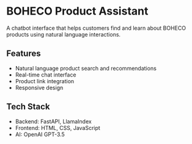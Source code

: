 # BOHECO Product Assistant

A chatbot interface that helps customers find and learn about BOHECO products using natural language interactions.

## Features

- Natural language product search and recommendations
- Real-time chat interface
- Product link integration
- Responsive design

## Tech Stack

- Backend: FastAPI, LlamaIndex
- Frontend: HTML, CSS, JavaScript
- AI: OpenAI GPT-3.5

